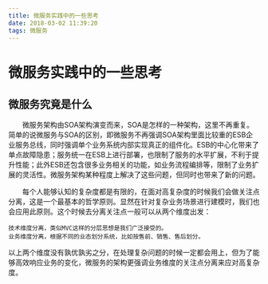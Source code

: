```yaml
---
title: 微服务实践中的一些思考
date: 2018-03-02 11:39:20
tags: 微服务
---
```

# 微服务实践中的一些思考

## 微服务究竟是什么

　　微服务架构由SOA架构演变而来，SOA是怎样的一种架构，这里不再重复。简单的说微服务与SOA的区别，即微服务不再强调SOA架构里面比较重的ESB企业服务总线，同时强调单个业务系统内部实现真正的组件化。ESB的中心化带来了单点故障隐患；服务统一在ESB上进行部署，也限制了服务的水平扩展，不利于提升性能；此外ESB还包含很多业务相关的功能，如业务流程编排等，限制了业务扩展的灵活性。微服务架构某种程度上解决了这些问题，但同时也带来了新的问题。

　　每个人能够认知的复杂度都是有限的，在面对高复杂度的时候我们会做关注点分离，这是一个最基本的哲学原则。显然在针对复杂业务场景进行建模时，我们也会应用此原则。这个时候去分离关注点一般可以从两个维度出发：

    技术维度分离，类似MVC这样的分层思想是我们广泛接受的。
    业务维度分离，根据不同的业态划分系统，比如按售前、销售、售后划分。

以上两个维度没有孰优孰劣之分，在处理复杂问题的时候一定都会用上，但为了能够高效响应业务的变化，微服务的架构更强调业务维度的关注点分离来应对高复杂度。
